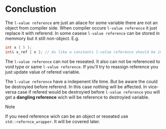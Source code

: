 # Conclustion

The `l-value reference` are just an aliace for some variable there are not an object from compiler side. When compiler occure `l-value reference` it just replace it with referend. In some casese `l-value reference` can be stored in memmory but it still non-object. E.g.
```cpp
int x { 5 };
int& x_ref { x }; // As like a constants l-value reference should be initialized.
```

The `l-value reference` can not be reseated. It also can not be referenced to void type or same `l-value reference`. If you'll try to reassign reference you just update value of refered variable.

The `l-value reference` have a indepenent life time. But be aware the could be destroyied before referend. In this case nothing will be affected. In vice-versa case if refered would be destroyied before `l-value reference` you will get a **dangling reference** wich will be reference to destroyied variable.

> [!note]
> If you need reference wich can be an object or reseated use `std::refernce_wrapper`.
> It will be covered later.


